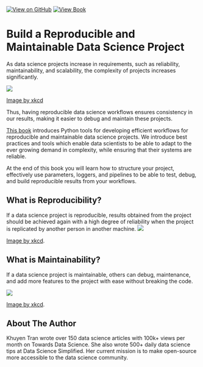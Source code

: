 [![View on GitHub](https://img.shields.io/badge/GitHub-View_on_GitHub-blue?logo=GitHub)](https://github.com/ials/RepDataScience) [![View Book](https://img.shields.io/badge/Book-View%20Book-red?style=plastic&logo=book)](https://ials.github.io/RepDataScience/README.html)
# Build a Reproducible and Maintainable Data Science Project

As data science projects increase in requirements, such as reliability, maintainability, and scalability, the complexity of projects increases significantly.

![](image/machine_learning.png)

[Image by xkcd](https://xkcd.com/1838/)

Thus, having reproducible data science workflows ensures consistency in our results, making it easier to debug and maintain these projects. 

[This book](https://khuyentran1401.github.io/reproducible-data-science) introduces Python tools for developing efficient workflows for reproducible and maintainable data science projects. We introduce best practices and tools which enable data scientists to be able to adapt to the ever growing demand in complexity, while ensuring that their systems are reliable. 

At the end of this book you will learn how to structure your project, effectively use parameters, loggers, and pipelines to be able to test, debug, and build reproducible results from your workflows.

## What is Reproducibility?

If a data science project is reproducible, results obtained from the project should be achieved again with a high degree of reliability when the project is replicated by another person in another machine.
![](image/the_difference.png)

[Image by xkcd](https://xkcd.com/242/).

## What is Maintainability?

If a data science project is maintainable, others can debug, maintenance, and add more features to the project with ease without breaking the code. 

![](image/wanna_see_the_code.png)

[Image by xkcd](https://xkcd.com/2138/).

## About The Author
Khuyen Tran wrote over 150 data science articles with 100k+ views per month on Towards Data Science. She also wrote 500+ daily data science tips at Data Science Simplified. Her current mission is to make open-source more accessible to the data science community.

